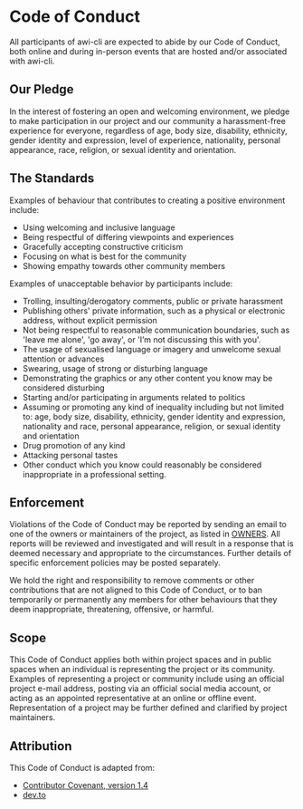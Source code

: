 # Code of Conduct

All participants of awi-cli are expected to abide by our Code of
Conduct, both online and during in-person events that are hosted and/or
associated with awi-cli.

## Our Pledge

In the interest of fostering an open and welcoming environment, we pledge to
make participation in our project and our community a harassment-free experience
for everyone, regardless of age, body size, disability, ethnicity, gender
identity and expression, level of experience, nationality, personal appearance,
race, religion, or sexual identity and orientation.

## The Standards

Examples of behaviour that contributes to creating a positive environment
include:

* Using welcoming and inclusive language
* Being respectful of differing viewpoints and experiences
* Gracefully accepting constructive criticism
* Focusing on what is best for the community
* Showing empathy towards other community members

Examples of unacceptable behavior by participants include:

* Trolling, insulting/derogatory comments, public or private harassment
* Publishing others' private information, such as a physical or electronic
  address, without explicit permission
* Not being respectful to reasonable communication boundaries, such as
  'leave me alone', 'go away', or 'I’m not discussing this with you'.
* The usage of sexualised language or imagery and unwelcome sexual attention or
  advances
* Swearing, usage of strong or disturbing language
* Demonstrating the graphics or any other content you know may be considered
  disturbing
* Starting and/or participating in arguments related to politics
* Assuming or promoting any kind of inequality including but not limited to:
  age, body size, disability, ethnicity, gender identity and expression,
  nationality and race, personal appearance, religion, or sexual identity and
  orientation
* Drug promotion of any kind
* Attacking personal tastes
* Other conduct which you know could reasonably be considered inappropriate in a
  professional setting.

## Enforcement

Violations of the Code of Conduct may be reported by sending an email to one of
the owners or maintainers of the project, as listed in [OWNERS](CODEOWNERS).
All reports will be reviewed and investigated and will result in a response that
is deemed necessary and appropriate to the circumstances. Further details of
specific enforcement policies may be posted separately.

We hold the right and responsibility to remove comments or other contributions
that are not aligned to this Code of Conduct, or to ban temporarily or
permanently any members for other behaviours that they deem inappropriate,
threatening, offensive, or harmful.

## Scope

This Code of Conduct applies both within project spaces and in public spaces
when an individual is representing the project or its community. Examples of
representing a project or community include using an official project e-mail
address, posting via an official social media account, or acting as an appointed
representative at an online or offline event. Representation of a project may be
further defined and clarified by project maintainers.

## Attribution

This Code of Conduct is adapted from:

* [Contributor Covenant, version 1.4](http://contributor-covenant.org/version/1/4)
* [dev.to](https://dev.to/code-of-conduct)
